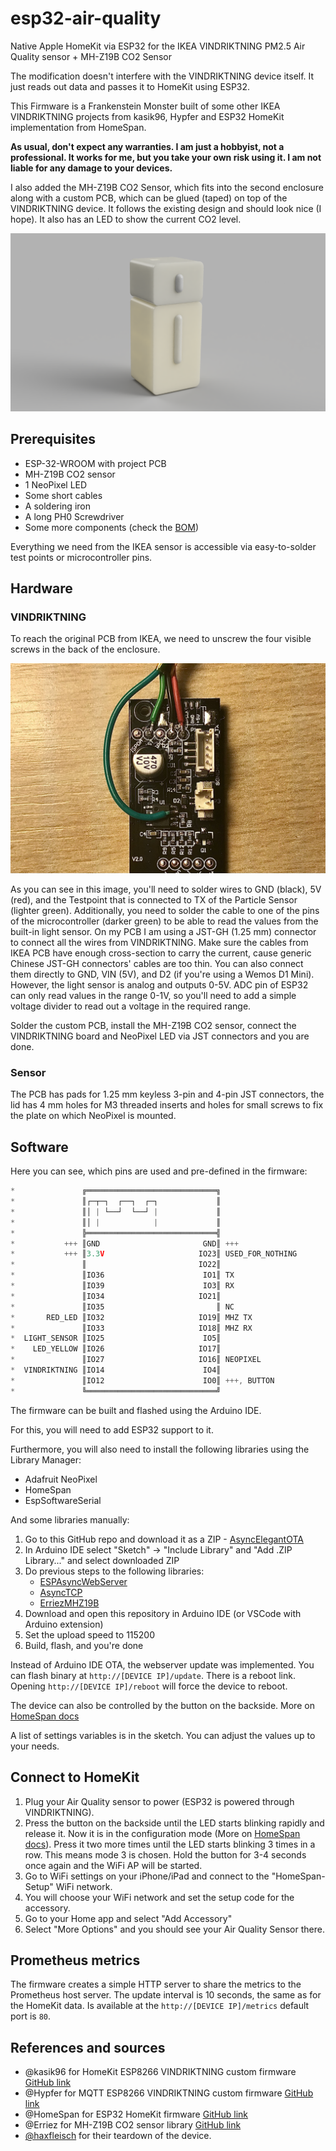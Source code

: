 # esp32-air-quality
Native Apple HomeKit via ESP32 for the IKEA VINDRIKTNING PM2.5 Air Quality sensor + MH-Z19B CO2 Sensor

The modification doesn't interfere with the VINDRIKTNING device itself. It just reads out data and passes it to HomeKit using ESP32.

This Firmware is a Frankenstein Monster built of some other IKEA VINDRIKTNING projects from kasik96, Hypfer and ESP32 HomeKit implementation from HomeSpan.

__As usual, don't expect any warranties. I am just a hobbyist, not a professional. It works for me, but you take your own risk using it. I am not liable for any damage to your devices.__

I also added the MH-Z19B CO2 Sensor, which fits into the second enclosure along with a custom PCB, which can be glued (taped) on top of the VINDRIKTNING device. It follows the existing design and should look nice (I hope). It also has an LED to show the current CO2 level.

![render](./pictures/render.png)

## Prerequisites

- ESP-32-WROOM with project PCB
- MH-Z19B CO2 sensor
- 1 NeoPixel LED
- Some short cables
- A soldering iron
- A long PH0 Screwdriver
- Some more components (check the [BOM](https://github.com/oleksiikutuzov/esp32-homekit-air-quality/blob/main/hardware/BOM.txt))

Everything we need from the IKEA sensor is accessible via easy-to-solder test points or microcontroller pins.

## Hardware
### VINDRIKTNING

To reach the original PCB from IKEA, we need to unscrew the four visible screws in the back of the enclosure.

![board](./pictures/wires.jpg)

As you can see in this image, you'll need to solder wires to GND (black), 5V (red), and the Testpoint that is connected to TX of the
Particle Sensor (lighter green). Additionally, you need to solder the cable to one of the pins of the microcontroller (darker green) to be able to read the values from the built-in light sensor. On my PCB I am using a JST-GH (1.25 mm) connector to connect all the wires from VINDRIKTNING. Make sure the cables from IKEA PCB have enough cross-section to carry the current, cause generic Chinese JST-GH connectors' cables are too thin. You can also connect them directly to GND, VIN (5V), and D2 (if you're using a Wemos D1 Mini). However, the light sensor is analog and outputs 0-5V. ADC pin of ESP32 can only read values in the range 0-1V, so you'll need to add a simple voltage divider to read out a voltage in the required range.

Solder the custom PCB, install the MH-Z19B CO2 sensor, connect the VINDRIKTNING board and NeoPixel LED via JST connectors and you are done.

### Sensor
The PCB has pads for 1.25 mm keyless 3-pin and 4-pin JST connectors, the lid has 4 mm holes for M3 threaded inserts and holes for small screws to fix the plate on which NeoPixel is mounted.

## Software

Here you can see, which pins are used and pre-defined in the firmware:
```c++
*				╔═════════════════════════════╗
*				║┌─┬─┐  ┌──┐  ┌─┐			  ║
*				║│ | └──┘  └──┘ |			  ║
*				║│ |            |			  ║
*				╠═════════════════════════════╣
*			+++ ║GND         			   GND║ +++
*			+++ ║3.3V      			   	  IO23║ USED_FOR_NOTHING
*				║     			    	  IO22║
*				║IO36    				   IO1║ TX
*				║IO39   				   IO3║ RX
*		 	    ║IO34      	  		      IO21║
*				║IO35     			    	  ║ NC
*		RED_LED ║IO32     				  IO19║ MHZ TX
*				║IO33     			      IO18║ MHZ RX
*  LIGHT_SENSOR ║IO25      			       IO5║
*	 LED_YELLOW ║IO26     			      IO17║
*				║IO27     			      IO16║ NEOPIXEL
*  VINDRIKTNING ║IO14    				   IO4║
*				║IO12      		  	       IO0║ +++, BUTTON
*				╚═════════════════════════════╝
```

The firmware can be built and flashed using the Arduino IDE.

For this, you will need to add ESP32 support to it.

Furthermore, you will also need to install the following libraries using the Library Manager:

* Adafruit NeoPixel
* HomeSpan
* EspSoftwareSerial

And some libraries manually:

1. Go to this GitHub repo and download it as a ZIP - [AsyncElegantOTA](https://github.com/ayushsharma82/AsyncElegantOTA)
2. In Arduino IDE select "Sketch" -> "Include Library" and "Add .ZIP Library..." and select downloaded ZIP
3. Do previous steps to the following libraries: 
   * [ESPAsyncWebServer](https://github.com/me-no-dev/ESPAsyncWebServer)
   * [AsyncTCP](https://github.com/me-no-dev/AsyncTCP)
   * [ErriezMHZ19B](https://github.com/Erriez/ErriezMHZ19B)
4. Download and open this repository in Arduino IDE (or VSCode with Arduino extension)
5. Set the upload speed to 115200
6. Build, flash, and you're done

Instead of Arduino IDE OTA, the webserver update was implemented. You can flash binary at `http://[DEVICE IP]/update`.
There is a reboot link. Opening `http://[DEVICE IP]/reboot` will force the device to reboot. 

The device can also be controlled by the button on the backside. More on [HomeSpan docs](https://github.com/HomeSpan/HomeSpan/blob/master/docs/UserGuide.md)

A list of settings variables is in the sketch. You can adjust the values up to your needs.

## Connect to HomeKit

1. Plug your Air Quality sensor to power (ESP32 is powered through VINDRIKTNING).
2. Press the button on the backside until the LED starts blinking rapidly and release it. Now it is in the configuration mode (More on [HomeSpan docs](https://github.com/HomeSpan/HomeSpan/blob/master/docs/UserGuide.md)). Press it two more times until the LED starts blinking 3 times in a row. This means mode 3 is chosen. Hold the button for 3-4 seconds once again and the WiFi AP will be started.
3. Go to WiFi settings on your iPhone/iPad and connect to the "HomeSpan-Setup" WiFi network.
4. You will choose your WiFi network and set the setup code for the accessory. 
5. Go to your Home app and select "Add Accessory"
6. Select "More Options" and you should see your Air Quality Sensor there.

## Prometheus metrics

The firmware creates a simple HTTP server to share the metrics to the Prometheus host server. The update interval is 10 seconds, the same as for the HomeKit data. Is available at the `http://[DEVICE IP]/metrics` default port is `80`.

## References and sources

- @kasik96 for HomeKit ESP8266 VINDRIKTNING custom firmware [GitHub link](https://github.com/kasik96/esp8266-vindriktning-particle-sensor-homekit)
- @Hypfer for MQTT ESP8266 VINDRIKTNING custom firmware [GitHub link](https://github.com/Hypfer/esp8266-vindriktning-particle-sensor)
- @HomeSpan for ESP32 HomeKit firmware [GitHub link](https://github.com/HomeSpan/HomeSpan)
- @Erriez for MH-Z19B CO2 sensor library [GitHub link](https://github.com/Erriez/ErriezMHZ19B)
- [@haxfleisch](https://twitter.com/haxfleisch) for their teardown of the device.
